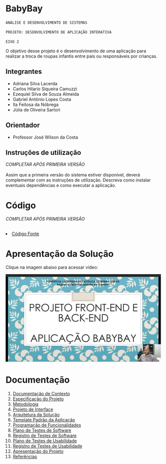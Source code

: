 # BabyBay

`ANÁLISE E DESENVOLVIMENTO DE SISTEMAS`

`PROJETO: DESENVOLVIMENTO DE APLICAÇÃO INTERATIVA`

`EIXO 2`

O objetivo desse projeto é o desenvolvimento de uma aplicação para realizar a troca de roupas infantis entre pais ou responsáveis por crianças.

## Integrantes

* Adriana Silva Lacerda  
* Carlos Hilario Siqueira Camuzzi
* Ezequiel Silva de Souza Almeida 
* Gabriel Antônio Lopes Costa  
* Ila Feitosa da Nóbrega  
* Júlia de Oliveira Sartori  

## Orientador

* Professor José Wilson da Costa

## Instruções de utilização

*COMPLETAR APÓS PRIMEIRA VERSÃO*<br><br>
Assim que a primeira versão do sistema estiver disponível, deverá complementar com as instruções de utilização. Descreva como instalar eventuais dependências e como executar a aplicação.

# Código
*COMPLETAR APÓS PRIMEIRA VERSÃO*<br><br>
<li><a href="src/README.md"> Código Fonte</a></li>

# Apresentação da Solução

Clique na imagem abaixo para acessar vídeo:

[![thumbnail](https://github.com/ICEI-PUC-Minas-PMV-ADS/pmv-ads-2022-1-e2-proj-int-t2-babybay/blob/24e4a8b60aabbba945290ec3db6def505a63be5c/image-readme/Video-humbnail.png)](
https://www.youtube.com/watch?v=OZXhwpcdUhk)

# Documentação

<ol>
<li><a href="docs/01-Documentação de Contexto.md"> Documentação de Contexto</a></li>
<li><a href="docs/02-Especificação do Projeto.md"> Especificação do Projeto</a></li>
<li><a href="docs/03-Metodologia.md"> Metodologia</a></li>
<li><a href="docs/04-Projeto de Interface.md"> Projeto de Interface</a></li>
<li><a href="docs/05-Arquitetura da Solução.md"> Arquitetura da Solução</a></li>
<li><a href="docs/06-Template Padrão da Aplicação.md"> Template Padrão da Aplicação</a></li>
<li><a href="docs/07-Programação de Funcionalidades.md"> Programação de Funcionalidades</a></li>
<li><a href="docs/08-Plano de Testes de Software.md"> Plano de Testes de Software</a></li>
<li><a href="docs/09-Registro de Testes de Software.md"> Registro de Testes de Software</a></li>
<li><a href="docs/10-Plano de Testes de Usabilidade.md"> Plano de Testes de Usabilidade</a></li>
<li><a href="docs/11-Registro de Testes de Usabilidade.md"> Registro de Testes de Usabilidade</a></li>
<li><a href="docs/12-Apresentação do Projeto.md"> Apresentação do Projeto</a></li>
<li><a href="docs/13-Referências.md"> Referências</a></li> 
</ol>

